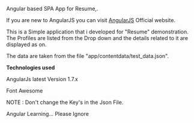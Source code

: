 Angular based SPA App for Resume,.

If you are new to AngularJS you can visit <a href="http://angularjs.org">AngularJS</a> Official website.

This is a Simple application that i developed for "Resume" demonstration. The Profiles are listed from the Drop down and the details related to it are displayed as on.

The data are taken from the file "app/contentdata/test_data.json".

<b>Technologies used</b>

AngularJs latest Version 1.7.x

Font Awesome 

NOTE : Don't change the Key's in the Json File.

Angular Learning... Please Ignore